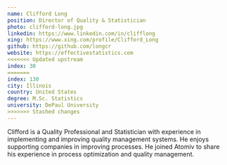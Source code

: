 ```yaml
---
name: Clifford Long
position: Director of Quality & Statistician
photo: clifford-long.jpg
linkedin: https://www.linkedin.com/in/clifflong
xing: https://www.xing.com/profile/Clifford_Long
github: https://github.com/longcr
website: https://effectivestatistics.com
<<<<<<< Updated upstream
index: 30
=======
index: 130
city: Illinois
country: United States
degree: M.Sc. Statistics
university: DePaul University
>>>>>>> Stashed changes
---
```

Clifford is a Quality Professional and Statistician with experience in implementing and improving quality management systems. He enjoys supporting companies in improving processes. He joined Atomiv to share his experience in process optimization and quality management.